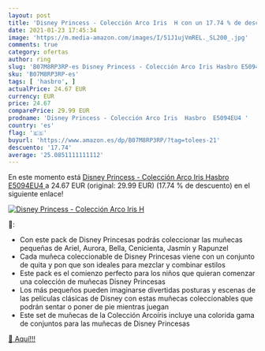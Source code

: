 ```yaml
---
layout: post
title: 'Disney Princess - Colección Arco Iris  H con un 17.74 % de descuento'
date: 2021-01-23 17:45:34
image: 'https://m.media-amazon.com/images/I/51J1ujVmREL._SL200_.jpg'
comments: true
category: ofertas
author: ring
slug: 'B07M8RP3RP-es Disney Princess - Colección Arco Iris Hasbro E5094EU4'
sku: 'B07M8RP3RP-es'
tags: [ 'hasbro', ]
actualPrice: 24.67 EUR
currency: EUR
price: 24.67
comparePrice: 29.99 EUR
prodname: 'Disney Princess - Colección Arco Iris  Hasbro  E5094EU4 '
country: 'es'
flag: '🇪🇸'
buyurl: 'https://www.amazon.es/dp/B07M8RP3RP/?tag=tolees-21'
descuento: '17.74'
average: '25.0851111111112'
---
```


En este momento está [Disney Princess - Colección Arco Iris  Hasbro  E5094EU4 ](https://www.amazon.es/dp/B07M8RP3RP/?tag=tolees-21) a 24.67 EUR (original: 29.99 EUR) (17.74 %  de descuento) en el siguiente enlace!

[![Disney Princess - Colección Arco Iris  H](https://m.media-amazon.com/images/I/51J1ujVmREL._SL200_.jpg)](https://www.amazon.es/dp/B07M8RP3RP/?tag=tolees-21)

🔎:

- Con este pack de Disney Princesas podrás coleccionar las muñecas pequeñas de Ariel, Aurora, Bella, Cenicienta, Jasmín y Rapunzel
- Cada muñeca coleccionable de Disney Princesas viene con un conjunto de quita y pon que son ideales para mezclar y combinar estilos
- Este pack es el comienzo perfecto para los niños que quieran comenzar una colección de muñecas Disney Princesas
- Los más pequeños pueden imaginarse divertidas posturas y escenas de las películas clásicas de Disney con estas muñecas coleccionables que podrán sentar o poner de pie mientras juegan
- Este set de muñecas de la Colección Arcoíris incluye una colorida gama de conjuntos para las muñecas de Disney Princesas

[🛒 Aquí!!!](https://www.amazon.es/dp/B07M8RP3RP/?tag=tolees-21)
